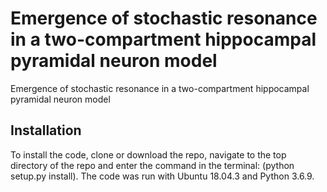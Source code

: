 # Emergence of stochastic resonance in a two-compartment hippocampal pyramidal neuron model
Emergence of stochastic resonance in a two-compartment hippocampal pyramidal neuron model
## Installation
To install the code, clone or download the repo, navigate to the top directory of the repo and enter the command in the terminal: (python setup.py install).
The code was run with Ubuntu 18.04.3 and Python 3.6.9.
